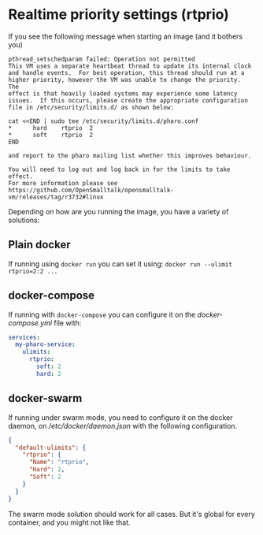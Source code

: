 # Realtime priority settings (rtprio)

If you see the following message when starting an image (and it bothers you)

```plaintext
pthread_setschedparam failed: Operation not permitted
This VM uses a separate heartbeat thread to update its internal clock
and handle events.  For best operation, this thread should run at a
higher priority, however the VM was unable to change the priority.  The
effect is that heavily loaded systems may experience some latency
issues.  If this occurs, please create the appropriate configuration
file in /etc/security/limits.d/ as shown below:

cat <<END | sudo tee /etc/security/limits.d/pharo.conf
*      hard    rtprio  2
*      soft    rtprio  2
END

and report to the pharo mailing list whether this improves behaviour.

You will need to log out and log back in for the limits to take effect.
For more information please see
https://github.com/OpenSmalltalk/opensmalltalk-vm/releases/tag/r3732#linux
```

Depending on how are you running the image, you have a variety of solutions:

## Plain docker

If running using `docker run` you can set it using:
`docker run --ulimit rtprio=2:2 ...`

## docker-compose

If running with `docker-compose` you can configure it on the _docker-compose.yml_ file with:

```yaml
services:
  my-pharo-service:
    ulimits:
      rtprio:
        soft: 2
        hard: 2
```

## docker-swarm

If running under swarm mode, you need to configure it on the docker daemon, on
_/etc/docker/daemon.json_ with the following configuration.

```json
{
  "default-ulimits": {
    "rtprio": {
      "Name": "rtprio",
      "Hard": 2,
      "Soft": 2
    }
  }
}
```

The swarm mode solution should work for all cases.
But it's global for every container, and you might not like that.